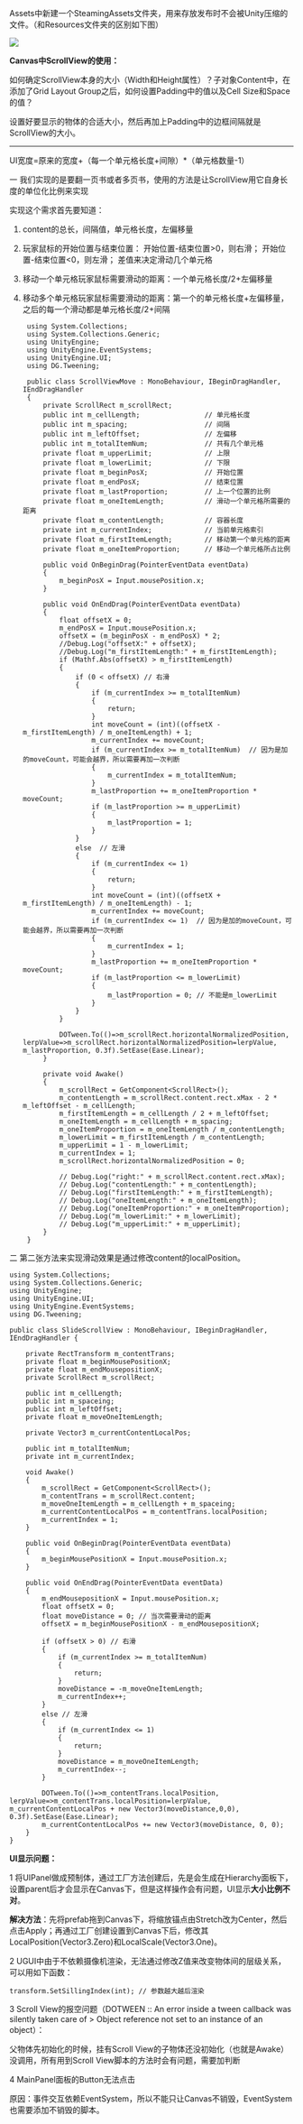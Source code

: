 Assets中新建一个SteamingAssets文件夹，用来存放发布时不会被Unity压缩的文件。（和Resources文件夹的区别如下图）

![](https://raw.githubusercontent.com/PoorMonk/MarkDownPhotos/master/5.png)

**Canvas中ScrollView的使用：**

如何确定ScrollView本身的大小（Width和Height属性）？子对象Content中，在添加了Grid Layout Group之后，如何设置Padding中的值以及Cell Size和Space的值？

设置好要显示的物体的合适大小，然后再加上Padding中的边框间隔就是ScrollView的大小。

----

UI宽度=原来的宽度+（每一个单元格长度+间隙）*（单元格数量-1）

一 我们实现的是要翻一页书或者多页书，使用的方法是让ScrollView用它自身长度的单位化比例来实现

实现这个需求首先要知道：

1. content的总长，间隔值，单元格长度，左偏移量
2. 玩家鼠标的开始位置与结束位置：
	开始位置-结束位置>0，则右滑；
	开始位置-结束位置<0，则左滑；
	差值来决定滑动几个单元格
3. 移动一个单元格玩家鼠标需要滑动的距离：一个单元格长度/2+左偏移量
4. 移动多个单元格玩家鼠标需要滑动的距离：第一个的单元格长度+左偏移量，之后的每一个滑动都是单元格长度/2+间隔

		using System.Collections;
		using System.Collections.Generic;
		using UnityEngine;
		using UnityEngine.EventSystems;
		using UnityEngine.UI;
		using DG.Tweening;
	
		public class ScrollViewMove : MonoBehaviour, IBeginDragHandler, IEndDragHandler 
		{
			private ScrollRect m_scrollRect;
		    public int m_cellLength;                // 单元格长度
		    public int m_spacing;                   // 间隔
		    public int m_leftOffset;                // 左偏移
			public int m_totalItemNum;              // 共有几个单元格
		    private float m_upperLimit;             // 上限
		    private float m_lowerLimit;             // 下限	    
		    private float m_beginPosX;              // 开始位置
		    private float m_endPosX;                // 结束位置
		    private float m_lastProportion;         // 上一个位置的比例
		    private float m_oneItemLength;          // 滑动一个单元格所需要的距离
		    private float m_contentLength;          // 容器长度
		    private int m_currentIndex;             // 当前单元格索引		    
		    private float m_firstItemLength;        // 移动第一个单元格的距离
		    private float m_oneItemProportion;      // 移动一个单元格所占比例
		
		    public void OnBeginDrag(PointerEventData eventData)
		    {
		        m_beginPosX = Input.mousePosition.x;
		    }
		
		    public void OnEndDrag(PointerEventData eventData)
		    {
		        float offsetX = 0;
		        m_endPosX = Input.mousePosition.x;
		        offsetX = (m_beginPosX - m_endPosX) * 2;
		        //Debug.Log("offsetX:" + offsetX);
		        //Debug.Log("m_firstItemLength:" + m_firstItemLength);
		        if (Mathf.Abs(offsetX) > m_firstItemLength)
		        {
		            if (0 < offsetX) // 右滑
		            {
		                if (m_currentIndex >= m_totalItemNum)
		                {
		                    return;
		                }
		                int moveCount = (int)((offsetX - m_firstItemLength) / m_oneItemLength) + 1;
		                m_currentIndex += moveCount;
		                if (m_currentIndex >= m_totalItemNum)  // 因为是加的moveCount，可能会越界，所以需要再加一次判断
		                {
		                    m_currentIndex = m_totalItemNum;
		                }
		                m_lastProportion += m_oneItemProportion * moveCount;
		                if (m_lastProportion >= m_upperLimit)
		                {
		                    m_lastProportion = 1;
		                }
		            }
		            else  // 左滑
		            {
		                if (m_currentIndex <= 1)
		                {
		                    return;
		                }
		                int moveCount = (int)((offsetX + m_firstItemLength) / m_oneItemLength) - 1;
		                m_currentIndex += moveCount;
		                if (m_currentIndex <= 1)  // 因为是加的moveCount，可能会越界，所以需要再加一次判断
		                {
		                    m_currentIndex = 1;
		                }
		                m_lastProportion += m_oneItemProportion * moveCount;
		                if (m_lastProportion <= m_lowerLimit)
		                {
		                    m_lastProportion = 0; // 不能是m_lowerLimit 
		                }
		            }
		        }
		
		        DOTween.To(()=>m_scrollRect.horizontalNormalizedPosition, lerpValue=>m_scrollRect.horizontalNormalizedPosition=lerpValue, m_lastProportion, 0.3f).SetEase(Ease.Linear);
		    }
		
		    private void Awake()
		    {
		        m_scrollRect = GetComponent<ScrollRect>();
		        m_contentLength = m_scrollRect.content.rect.xMax - 2 * m_leftOffset - m_cellLength;
		        m_firstItemLength = m_cellLength / 2 + m_leftOffset;
		        m_oneItemLength = m_cellLength + m_spacing;
		        m_oneItemProportion = m_oneItemLength / m_contentLength;
		        m_lowerLimit = m_firstItemLength / m_contentLength;
		        m_upperLimit = 1 - m_lowerLimit;
		        m_currentIndex = 1;
		        m_scrollRect.horizontalNormalizedPosition = 0;
		
		        // Debug.Log("right:" + m_scrollRect.content.rect.xMax);
		        // Debug.Log("contentLength:" + m_contentLength);
		        // Debug.Log("firstItemLength:" + m_firstItemLength);
		        // Debug.Log("oneItemLength:" + m_oneItemLength);
		        // Debug.Log("oneItemProportion:" + m_oneItemProportion);
		        // Debug.Log("m_lowerLimit:" + m_lowerLimit);
		        // Debug.Log("m_upperLimit:" + m_upperLimit);
		    }
		}


二 第二张方法来实现滑动效果是通过修改content的localPosition。

	using System.Collections;
	using System.Collections.Generic;
	using UnityEngine;
	using UnityEngine.UI;
	using UnityEngine.EventSystems;
	using DG.Tweening;
	
	public class SlideScrollView : MonoBehaviour, IBeginDragHandler, IEndDragHandler {
	
		private RectTransform m_contentTrans;
		private float m_beginMousePositionX;
		private float m_endMousepositionX;
		private ScrollRect m_scrollRect;
	
		public int m_cellLength;
		public int m_spaceing;
		public int m_leftOffset;
		private float m_moveOneItemLength;
	
		private Vector3 m_currentContentLocalPos;
	
		public int m_totalItemNum;
		private int m_currentIndex;
	
		void Awake()
		{
			m_scrollRect = GetComponent<ScrollRect>();
			m_contentTrans = m_scrollRect.content;
			m_moveOneItemLength = m_cellLength + m_spaceing;
			m_currentContentLocalPos = m_contentTrans.localPosition;
			m_currentIndex = 1;
		}
	
		public void OnBeginDrag(PointerEventData eventData)
		{
			m_beginMousePositionX = Input.mousePosition.x;
		}
	
		public void OnEndDrag(PointerEventData eventData)
		{
			m_endMousepositionX = Input.mousePosition.x;
			float offsetX = 0;
			float moveDistance = 0; // 当次需要滑动的距离
			offsetX = m_beginMousePositionX - m_endMousepositionX;
	
			if (offsetX > 0) // 右滑
			{
				if (m_currentIndex >= m_totalItemNum)
				{
					return;
				}
				moveDistance = -m_moveOneItemLength;
				m_currentIndex++;
			}
			else // 左滑
			{
				if (m_currentIndex <= 1)
				{
					return;
				}
				moveDistance = m_moveOneItemLength;
				m_currentIndex--;
			}
	
			DOTween.To(()=>m_contentTrans.localPosition, lerpValue=>m_contentTrans.localPosition=lerpValue, m_currentContentLocalPos + new Vector3(moveDistance,0,0), 0.3f).SetEase(Ease.Linear);
			m_currentContentLocalPos += new Vector3(moveDistance, 0, 0);
		}
	}

**UI显示问题：**

1 将UIPanel做成预制体，通过工厂方法创建后，先是会生成在Hierarchy面板下，设置parent后才会显示在Canvas下，但是这样操作会有问题，UI显示**大小比例不对**。

**解决方法**：先将prefab拖到Canvas下，将缩放锚点由Stretch改为Center，然后点击Apply；再通过工厂创建设置到Canvas下后，修改其LocalPosition(Vector3.Zero)和LocalScale(Vector3.One)。

2 UGUI中由于不依赖摄像机渲染，无法通过修改Z值来改变物体间的层级关系，可以用如下函数：

	transform.SetSillingIndex(int); // 参数越大越后渲染

3 Scroll View的报空问题（DOTWEEN :: An error inside a tween callback was silently taken care of > Object reference not set to an instance of an object）：

父物体先初始化的时候，挂有Scroll View的子物体还没初始化（也就是Awake）没调用，所有用到Scroll View脚本的方法时会有问题，需要加判断

4 MainPanel面板的Button无法点击

原因：事件交互依赖EventSystem，所以不能只让Canvas不销毁，EventSystem也需要添加不销毁的脚本。
